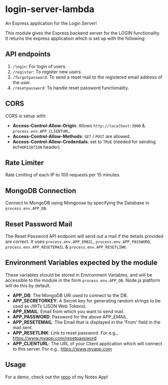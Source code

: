 # login-server-lambda

An Express application for the Login Server!

This module gives the Express backend server for the LOGIN functionality. It returns the express application which is set up with the following:

## API endpoints

1. `/login`: For login of users.
2. `/register`: To register new users.
3. `/forgotpassword`: To send a reset mail to the registered email address of the user.
4. `/resetpassword`: To handle reset password functionality.

## CORS

CORS is setup with:
* **Access-Control-Allow-Origin**: Allows `http://localhost:3000` & `process.env.APP_CLIENTURL`.
* **Access-Control-Allow-Methods**: `GET` / `POST` are allowed.
* **Access-Control-Allow-Credentials**: set to `TRUE` (needed for sending `AUTHORIZATION` header).

## Rate Limiter

Rate Limiting of each IP to 100 requests per 15 minutes.

## MongoDB Connection

Connect to MongoDB using Mongoose by specifying the Database in `process.env.APP_DB`.

## Reset Password Mail

The Reset Password API endpoint will send out a mail if the details provided are correct. It uses `process.env.APP_EMAIL`, `process.env.APP_PASSWORD`, `process.env.APP_RESETEMAIL` & `process.env.APP_RESETLINK`.

## Environment Variables expected by the module

These variables should be stored in Environment Variables, and will be accessible to the module in the form `process.env.APP_DB`. Node.js platform will do this by default.

* **APP_DB**: The MongoDB URI used to connect to the DB.
* **APP_SECRETORKEY**: A Secret key for generating random strings to be used as JWTs (JSON Web Tokens).
* **APP_EMAIL**: Email from which you want to send mail.
* **APP_PASSWORD**: Password for the above APP_EMAIL.
* **APP_RESETEMAIL**: The Email that is displayed in the 'From' field in the mail sent.
* **APP_RESETLINK**: Link to reset password. For e.g., https://www.myapp.com/resetpassword
* **APP_CLIENTURL**: The URL of your Client application which will connect to this server. For e.g., https://www.myapp.com

## Usage

For a demo, check out the [repo](https://github.com/raravi/notes-server-lambda) of my Notes App!
